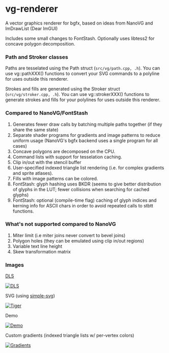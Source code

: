 # vg-renderer

A vector graphics renderer for bgfx, based on ideas from NanoVG and ImDrawList (Dear ImGUI)

Includes some small changes to FontStash. Optionally uses libtess2 for concave polygon decomposition.

### Path and Stroker classes

Paths are tesselated using the Path struct (`src/vg/path.cpp, .h`). You can use vg::pathXXX() functions to convert your SVG commands to a polyline for uses outside this renderer.

Strokes and fills are generated using the Stroker struct (`src/vg/stroker.cpp, .h`). You can use vg::strokerXXX() functions to generate strokes and fills for your polylines for uses outside this renderer.

### Compared to NanoVG/FontStash

1. Generates fewer draw calls by batching multiple paths together (if they share the same state)
2. Separate shader programs for gradients and image patterns to reduce uniform usage (NanoVG's bgfx backend uses a single program for all cases)
3. Concave polygons are decomposed on the CPU.
4. Command lists with support for tesselation caching.
5. Clip in/out with the stencil buffer
6. User-specified indexed triangle list rendering (i.e. for complex gradients and sprite atlases).
7. Fills with image patterns can be colored.
8. FontStash: glyph hashing uses BKDR (seems to give better distribution of glyphs in the LUT; fewer collisions when searching for cached glyphs)
9. FontStash: optional (compile-time flag) caching of glyph indices and kerning info for ASCII chars in order to avoid repeated calls to stbtt functions.

### What's not supported compared to NanoVG

1. Miter limit (i.e miter joins never convert to bevel joins)
2. Polygon holes (they can be emulated using clip in/out regions)
3. Variable text line height
4. Skew transformation matrix

### Images

[DLS](https://makingartstudios.itch.io/dls)

[![DLS](https://raw.githubusercontent.com/jdryg/vg-renderer/master/img/dls.png)](https://raw.githubusercontent.com/jdryg/vg-renderer/master/img/dls.png)

SVG (using [simple-svg](https://github.com/jdryg/simple-svg))

[![Tiger](https://raw.githubusercontent.com/jdryg/vg-renderer/master/img/vgrenderer_tiger.png)](https://raw.githubusercontent.com/jdryg/vg-renderer/master/img/vgrenderer_tiger.png)

Demo

[![Demo](https://raw.githubusercontent.com/jdryg/vg-renderer/master/img/vgrenderer_demo.png)](https://raw.githubusercontent.com/jdryg/vg-renderer/master/img/vgrenderer_demo.png)

Custom gradients (indexed triangle lists w/ per-vertex colors)

[![Gradients](https://raw.githubusercontent.com/jdryg/vg-renderer/master/img/vgrenderer_colorwheel.png)](https://raw.githubusercontent.com/jdryg/vg-renderer/master/img/vgrenderer_colorwheel.png)